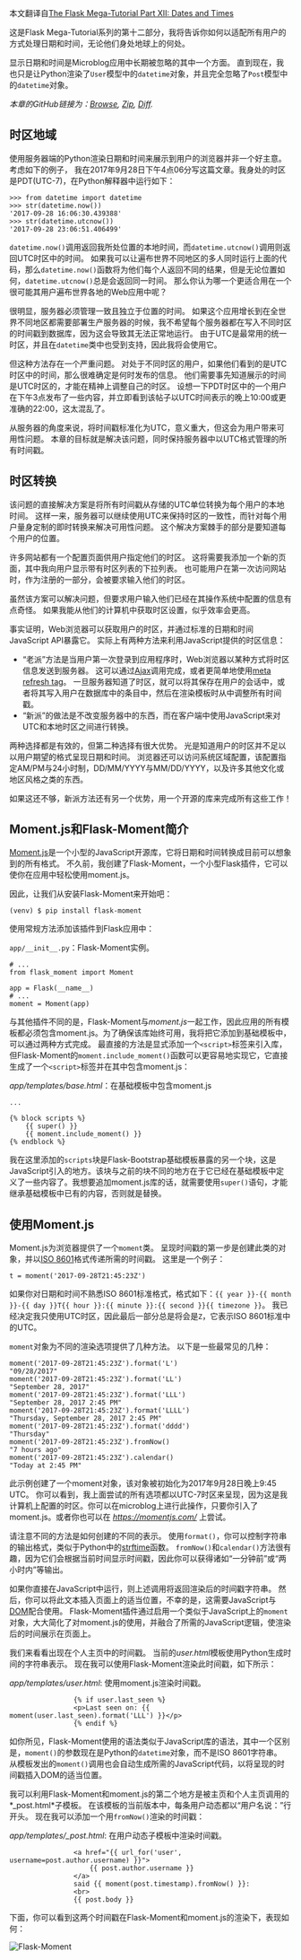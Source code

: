 本文翻译自[The Flask Mega-Tutorial Part XII: Dates and Times](https://blog.miguelgrinberg.com/post/the-flask-mega-tutorial-part-xii-dates-and-times)

这是Flask Mega-Tutorial系列的第十二部分，我将告诉你如何以适配所有用户的方式处理日期和时间，无论他们身处地球上的何处。

显示日期和时间是Microblog应用中长期被忽略的其中一个方面。 直到现在，我也只是让Python渲染了`User`模型中的`datetime`对象，并且完全忽略了`Post`模型中的`datetime`对象。

*本章的GitHub链接为：[Browse](https://github.com/miguelgrinberg/microblog/tree/v0.12), [Zip](https://github.com/miguelgrinberg/microblog/archive/v0.12.zip), [Diff](https://github.com/miguelgrinberg/microblog/compare/v0.11...v0.12).*

## 时区地域

使用服务器端的Python渲染日期和时间来展示到用户的浏览器并非一个好主意。考虑如下的例子， 我在2017年9月28日下午4点06分写这篇文章。我身处的时区是PDT(UTC-7)，在Python解释器中运行如下：
```
>>> from datetime import datetime
>>> str(datetime.now())
'2017-09-28 16:06:30.439388'
>>> str(datetime.utcnow())
'2017-09-28 23:06:51.406499'
```

`datetime.now()`调用返回我所处位置的本地时间，而`datetime.utcnow()`调用则返回UTC时区中的时间。 如果我可以让遍布世界不同地区的多人同时运行上面的代码，那么`datetime.now()`函数将为他们每个人返回不同的结果，但是无论位置如何，`datetime.utcnow()`总是会返回同一时间。 那么你认为哪一个更适合用在一个很可能其用户遍布世界各地的Web应用中呢？

很明显，服务器必须管理一致且独立于位置的时间。 如果这个应用增长到在全世界不同地区都需要部署生产服务器的时候，我不希望每个服务器都在写入不同时区的时间戳到数据库，因为这会导致其无法正常地运行。 由于UTC是最常用的统一时区，并且在`datetime`类中也受到支持，因此我将会使用它。

但这种方法存在一个严重问题。 对处于不同时区的用户，如果他们看到的是UTC时区中的时间，那么很难确定是何时发布的信息。 他们需要事先知道展示的时间是UTC时区的，才能在精神上调整自己的时区。 设想一下PDT时区中的一个用户在下午3点发布了一些内容，并立即看到该帖子以UTC时间表示的晚上10:00或更准确的22:00，这太混乱了。

从服务器的角度来说，将时间戳标准化为UTC，意义重大，但这会为用户带来可用性问题。 本章的目标就是解决该问题，同时保持服务器中以UTC格式管理的所有时间戳。

## 时区转换

该问题的直接解决方案是将所有时间戳从存储的UTC单位转换为每个用户的本地时间。 这样一来，服务器可以继续使用UTC来保持时区的一致性，而针对每个用户量身定制的即时转换来解决可用性问题。 这个解决方案棘手的部分是要知道每个用户的位置。

许多网站都有一个配置页面供用户指定他们的时区。 这将需要我添加一个新的页面，其中我向用户显示带有时区列表的下拉列表。 也可能用户在第一次访问网站时，作为注册的一部分，会被要求输入他们的时区。

虽然该方案可以解决问题，但要求用户输入他们已经在其操作系统中配置的信息有点奇怪。 如果我能从他们的计算机中获取时区设置，似乎效率会更高。

事实证明，Web浏览器可以获取用户的时区，并通过标准的日期和时间JavaScript API暴露它。 实际上有两种方法来利用JavaScript提供的时区信息：

* “老派”方法是当用户第一次登录到应用程序时，Web浏览器以某种方式将时区信息发送到服务器。 这可以通过[Ajax](http://en.wikipedia.org/wiki/Ajax_(programming))调用完成，或者更简单地使用[meta refresh tag](http://en.wikipedia.org/wiki/Meta_refresh)。 一旦服务器知道了时区，就可以将其保存在用户的会话中，或者将其写入用户在数据库中的条目中，然后在渲染模板时从中调整所有时间戳。
* “新派”的做法是不改变服务器中的东西，而在客户端中使用JavaScript来对UTC和本地时区之间进行转换。

两种选择都是有效的，但第二种选择有很大优势。 光是知道用户的时区并不足以以用户期望的格式呈现日期和时间。 浏览器还可以访问系统区域配置，该配置指定AM/PM与24小时制，DD/MM/YYYY与MM/DD/YYYY，以及许多其他文化或地区风格之类的东西。

如果这还不够，新派方法还有另一个优势，用一个开源的库来完成所有这些工作！

## Moment.js和Flask-Moment简介

[Moment.js](http://momentjs.com/)是一个小型的JavaScript开源库，它将日期和时间转换成目前可以想象到的所有格式。 不久前，我创建了Flask-Moment，一个小型Flask插件，它可以使你在应用中轻松使用moment.js。

因此，让我们从安装Flask-Moment来开始吧：
```
(venv) $ pip install flask-moment
```

使用常规方法添加该插件到Flask应用中：

`app/__init__.py`：Flask-Moment实例。
```
# ...
from flask_moment import Moment

app = Flask(__name__)
# ...
moment = Moment(app)
```

与其他插件不同的是，Flask-Moment与*moment.js*一起工作，因此应用的所有模板都必须包含moment.js。为了确保该库始终可用，我将把它添加到基础模板中，可以通过两种方式完成。 最直接的方法是显式添加一个`<script>`标签来引入库，但Flask-Moment的`moment.include_moment()`函数可以更容易地实现它，它直接生成了一个`<script>`标签并在其中包含moment.js：

*app/templates/base.html*：在基础模板中包含moment.js
```
...

{% block scripts %}
    {{ super() }}
    {{ moment.include_moment() }}
{% endblock %}
```

我在这里添加的`scripts`块是Flask-Bootstrap基础模板暴露的另一个块，这是JavaScript引入的地方。该块与之前的块不同的地方在于它已经在基础模板中定义了一些内容了。我想要追加moment.js库的话，就需要使用`super()`语句，才能继承基础模板中已有的内容，否则就是替换。

## 使用Moment.js

Moment.js为浏览器提供了一个`moment`类。 呈现时间戳的第一步是创建此类的对象，并以[ISO 8601](http://en.wikipedia.org/wiki/ISO_8601)格式传递所需的时间戳。 这里是一个例子：

```
t = moment('2017-09-28T21:45:23Z')
```

如果你对日期和时间不熟悉ISO 8601标准格式，格式如下：`{{ year }}-{{ month }}-{{ day }}T{{ hour }}:{{ minute }}:{{ second }}{{ timezone }}`。 我已经决定我只使用UTC时区，因此最后一部分总是将会是`Z`，它表示ISO 8601标准中的UTC。

`moment`对象为不同的渲染选项提供了几种方法。 以下是一些最常见的几种：

```
moment('2017-09-28T21:45:23Z').format('L')
"09/28/2017"
moment('2017-09-28T21:45:23Z').format('LL')
"September 28, 2017"
moment('2017-09-28T21:45:23Z').format('LLL')
"September 28, 2017 2:45 PM"
moment('2017-09-28T21:45:23Z').format('LLLL')
"Thursday, September 28, 2017 2:45 PM"
moment('2017-09-28T21:45:23Z').format('dddd')
"Thursday"
moment('2017-09-28T21:45:23Z').fromNow()
"7 hours ago"
moment('2017-09-28T21:45:23Z').calendar()
"Today at 2:45 PM"
```

此示例创建了一个moment对象，该对象被初始化为2017年9月28日晚上9:45 UTC。 你可以看到，我上面尝试的所有选项都以UTC-7时区来呈现，因为这是我计算机上配置的时区。你可以在microblog上进行此操作，只要你引入了moment.js。或者你也可以在 *https://momentjs.com/* 上尝试。

请注意不同的方法是如何创建的不同的表示。 使用`format()`，你可以控制字符串的输出格式，类似于Python中的[strftime](https://docs.python.org/3.6/library/time.html#time.strftime)函数。 `fromNow()`和`calendar()`方法很有趣，因为它们会根据当前时间显示时间戳，因此你可以获得诸如“一分钟前”或“两小时内”等输出。

如果你直接在JavaScript中运行，则上述调用将返回渲染后的时间戳字符串。 然后，你可以将此文本插入页面上的适当位置，不幸的是，这需要JavaScript与[DOM](https://en.wikipedia.org/wiki/Document_Object_Model)配合使用。 Flask-Moment插件通过启用一个类似于JavaScript上的`moment`对象，大大简化了对moment.js的使用，并融合了所需的JavaScript逻辑，使渲染后的时间展示在页面上。

我们来看看出现在个人主页中的时间戳。 当前的*user.html*模板使用Python生成时间的字符串表示。 现在我可以使用Flask-Moment渲染此时间戳，如下所示：

*app/templates/user.html*: 使用moment.js渲染时间戳。
```
                {% if user.last_seen %}
                <p>Last seen on: {{ moment(user.last_seen).format('LLL') }}</p>
                {% endif %}
```

如你所见，Flask-Moment使用的语法类似于JavaScript库的语法，其中一个区别是，`moment()`的参数现在是Python的`datetime`对象，而不是ISO 8601字符串。 从模板发出的`moment()`调用也会自动生成所需的JavaScript代码，以将呈现的时间戳插入DOM的适当位置。

我可以利用Flask-Moment和moment.js的第二个地方是被主页和个人主页调用的*_post.html*子模板。 在该模板的当前版本中，每条用户动态都以“用户名说：”行开头。 现在我可以添加一个用`fromNow()`渲染的时间戳：

*app/templates/_post.html*: 在用户动态子模板中渲染时间戳。

```
                <a href="{{ url_for('user', username=post.author.username) }}">
                    {{ post.author.username }}
                </a>
                said {{ moment(post.timestamp).fromNow() }}:
                <br>
                {{ post.body }}
```

下面，你可以看到这两个时间戳在Flask-Moment和moment.js的渲染下，表现如何：

![Flask-Moment](http://upload-images.jianshu.io/upload_images/4961528-08da411f448dceb8.png?imageMogr2/auto-orient/strip%7CimageView2/2/w/1240)


